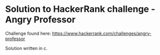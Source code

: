 # Solution to HackerRank challenge - Angry Professor 

Challenge found here:
https://www.hackerrank.com/challenges/angry-professor

Solution written in c.
